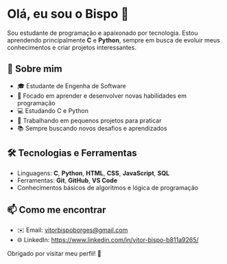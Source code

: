 # Olá, eu sou o Bispo 👋

Sou estudante de programação e apaixonado por tecnologia. Estou aprendendo principalmente **C** e **Python**, sempre em busca de evoluir meus conhecimentos e criar projetos interessantes.

## 🚀 Sobre mim

- 🎓 Estudante de Engenha de Software
- 🎯 Focado em aprender e desenvolver novas habilidades em programação
- 💻 Estudando C e Python
- 🔭 Trabalhando em pequenos projetos para praticar
- 📚 Sempre buscando novos desafios e aprendizados

## 🛠️ Tecnologias e Ferramentas

- Linguagens: **C**, **Python**, **HTML**, **CSS**, **JavaScript**, **SQL**
- Ferramentas: **Git**, **GitHub**, **VS Code**
- Conhecimentos básicos de algoritmos e lógica de programação


## 📫 Como me encontrar

- ✉️ Email: vitorbispoborges@gmail.com
- 🌐 LinkedIn: https://www.linkedin.com/in/vitor-bispo-b811a9265/

Obrigado por visitar meu perfil! 🚀

